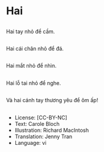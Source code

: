 # Hai

##
Hai tay nhỏ để cầm.

##
Hai cái chân nhỏ để đá.

##
Hai mắt nhỏ để nhìn.

##
Hai lỗ tai nhỏ để nghe.

##
Và hai cánh tay thương yêu để ôm ấp!

##
* License: [CC-BY-NC]
* Text: Carole Bloch
* Illustration: Richard MacIntosh
* Translation: Jenny Tran
* Language: vi
